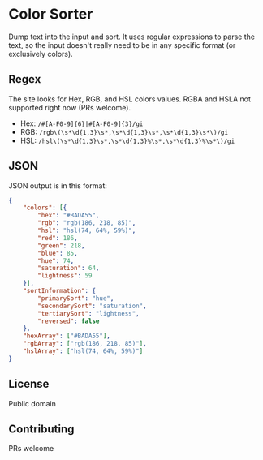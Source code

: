 # Color Sorter

Dump text into the input and sort. It uses regular expressions to parse the text, so the input doesn't really need to be in any specific format (or exclusively colors).

## Regex

The site looks for Hex, RGB, and HSL colors values. RGBA and HSLA not supported right now (PRs welcome).

* Hex: ```/#[A-F0-9]{6}|#[A-F0-9]{3}/gi```
* RGB: ```/rgb\(\s*\d{1,3}\s*,\s*\d{1,3}\s*,\s*\d{1,3}\s*\)/gi```
* HSL: ```/hsl\(\s*\d{1,3}\s*,\s*\d{1,3}%\s*,\s*\d{1,3}%\s*\)/gi```

## JSON

JSON output is in this format:

``` JSON
{
    "colors": [{
        "hex": "#BADA55",
        "rgb": "rgb(186, 218, 85)",
        "hsl": "hsl(74, 64%, 59%)",
        "red": 186,
        "green": 218,
        "blue": 85,
        "hue": 74,
        "saturation": 64,
        "lightness": 59
    }],
    "sortInformation": {
        "primarySort": "hue",
        "secondarySort": "saturation",
        "tertiarySort": "lightness",
        "reversed": false
    },
    "hexArray": ["#BADA55"],
    "rgbArray": ["rgb(186, 218, 85)"],
    "hslArray": ["hsl(74, 64%, 59%)"]
}
```

## License

Public domain

## Contributing

PRs welcome
